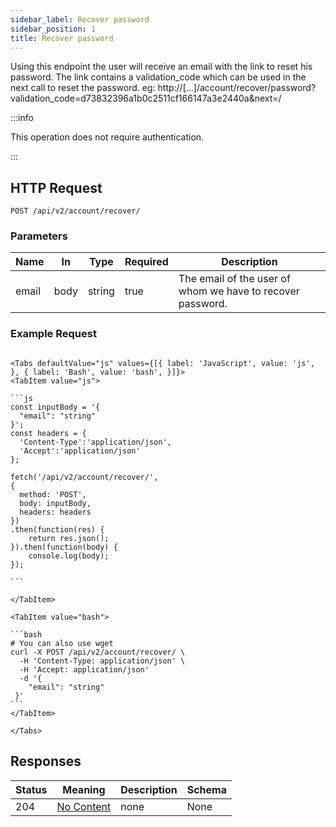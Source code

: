 ```yaml
---
sidebar_label: Recover password
sidebar_position: 1
title: Recover password
---
```


Using this endpoint the user will receive an email with the link to reset his password.
The link contains a validation_code which can be used in the next call to reset the password.
eg: http://[...]/account/recover/password?validation_code=d73832396a1b0c2511cf166147a3e2440a&next=/

:::info

This operation does not require authentication.

:::

## HTTP Request

`POST /api/v2/account/recover/`

### Parameters

| Name     | In   | Type           | Required | Description                                                |
|----------|------|----------------|----------|------------------------------------------------------------|
| email    | body | string         | true     | The email of the user of whom we have to recover password. |

### Example Request

````mdx-code-block

<Tabs defaultValue="js" values={[{ label: 'JavaScript', value: 'js', }, { label: 'Bash', value: 'bash', }]}>
<TabItem value="js">

```js
const inputBody = '{
  "email": "string"
}';
const headers = {
  'Content-Type':'application/json',
  'Accept':'application/json'
};

fetch('/api/v2/account/recover/',
{
  method: 'POST',
  body: inputBody,
  headers: headers
})
.then(function(res) {
    return res.json();
}).then(function(body) {
    console.log(body);
});

```

</TabItem>

<TabItem value="bash">

```bash
# You can also use wget
curl -X POST /api/v2/account/recover/ \
  -H 'Content-Type: application/json' \
  -H 'Accept: application/json'
  -d '{
    "email": "string"
 }'
```
</TabItem>

</Tabs>

````

## Responses

| Status | Meaning                                                         | Description | Schema |
|--------|-----------------------------------------------------------------|-------------|--------|
| 204    | [No Content](https://tools.ietf.org/html/rfc7231#section-6.3.5) | none        | None   |

